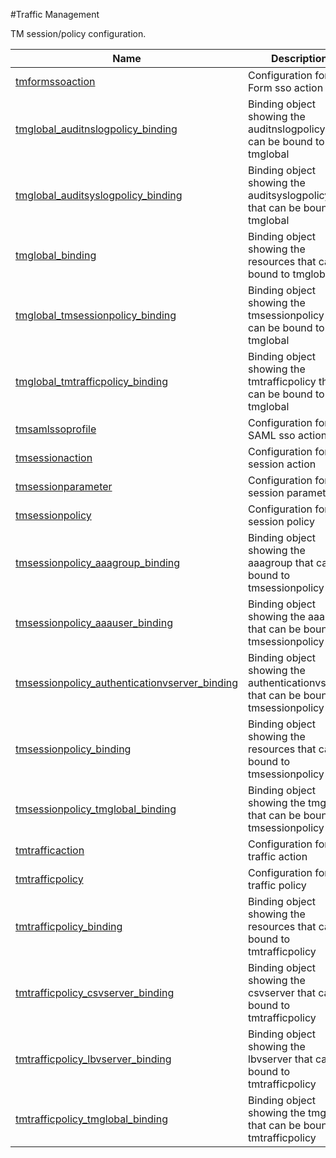 #Traffic Management

TM session/policy configuration.


<table><thead><tr><th>Name</th><th>Description</th></tr></thead><tbody><tr><td><a href="../../../configuration/traffic-management/tmformssoaction/tmformssoaction">tmformssoaction</a></td><td>Configuration for Form sso action</td><tr><tr><td><a href="../../../configuration/traffic-management/tmglobal_auditnslogpolicy_binding/tmglobal_auditnslogpolicy_binding">tmglobal_auditnslogpolicy_binding</a></td><td>Binding object showing the auditnslogpolicy that can be bound to tmglobal</td><tr><tr><td><a href="../../../configuration/traffic-management/tmglobal_auditsyslogpolicy_binding/tmglobal_auditsyslogpolicy_binding">tmglobal_auditsyslogpolicy_binding</a></td><td>Binding object showing the auditsyslogpolicy that can be bound to tmglobal</td><tr><tr><td><a href="../../../configuration/traffic-management/tmglobal_binding/tmglobal_binding">tmglobal_binding</a></td><td>Binding object showing the resources that can be bound to tmglobal</td><tr><tr><td><a href="../../../configuration/traffic-management/tmglobal_tmsessionpolicy_binding/tmglobal_tmsessionpolicy_binding">tmglobal_tmsessionpolicy_binding</a></td><td>Binding object showing the tmsessionpolicy that can be bound to tmglobal</td><tr><tr><td><a href="../../../configuration/traffic-management/tmglobal_tmtrafficpolicy_binding/tmglobal_tmtrafficpolicy_binding">tmglobal_tmtrafficpolicy_binding</a></td><td>Binding object showing the tmtrafficpolicy that can be bound to tmglobal</td><tr><tr><td><a href="../../../configuration/traffic-management/tmsamlssoprofile/tmsamlssoprofile">tmsamlssoprofile</a></td><td>Configuration for SAML sso action</td><tr><tr><td><a href="../../../configuration/traffic-management/tmsessionaction/tmsessionaction">tmsessionaction</a></td><td>Configuration for TM session action</td><tr><tr><td><a href="../../../configuration/traffic-management/tmsessionparameter/tmsessionparameter">tmsessionparameter</a></td><td>Configuration for session parameter</td><tr><tr><td><a href="../../../configuration/traffic-management/tmsessionpolicy/tmsessionpolicy">tmsessionpolicy</a></td><td>Configuration for TM session policy</td><tr><tr><td><a href="../../../configuration/traffic-management/tmsessionpolicy_aaagroup_binding/tmsessionpolicy_aaagroup_binding">tmsessionpolicy_aaagroup_binding</a></td><td>Binding object showing the aaagroup that can be bound to tmsessionpolicy</td><tr><tr><td><a href="../../../configuration/traffic-management/tmsessionpolicy_aaauser_binding/tmsessionpolicy_aaauser_binding">tmsessionpolicy_aaauser_binding</a></td><td>Binding object showing the aaauser that can be bound to tmsessionpolicy</td><tr><tr><td><a href="../../../configuration/traffic-management/tmsessionpolicy_authenticationvserver_binding/tmsessionpolicy_authenticationvserver_binding">tmsessionpolicy_authenticationvserver_binding</a></td><td>Binding object showing the authenticationvserver that can be bound to tmsessionpolicy</td><tr><tr><td><a href="../../../configuration/traffic-management/tmsessionpolicy_binding/tmsessionpolicy_binding">tmsessionpolicy_binding</a></td><td>Binding object showing the resources that can be bound to tmsessionpolicy</td><tr><tr><td><a href="../../../configuration/traffic-management/tmsessionpolicy_tmglobal_binding/tmsessionpolicy_tmglobal_binding">tmsessionpolicy_tmglobal_binding</a></td><td>Binding object showing the tmglobal that can be bound to tmsessionpolicy</td><tr><tr><td><a href="../../../configuration/traffic-management/tmtrafficaction/tmtrafficaction">tmtrafficaction</a></td><td>Configuration for TM traffic action</td><tr><tr><td><a href="../../../configuration/traffic-management/tmtrafficpolicy/tmtrafficpolicy">tmtrafficpolicy</a></td><td>Configuration for TM traffic policy</td><tr><tr><td><a href="../../../configuration/traffic-management/tmtrafficpolicy_binding/tmtrafficpolicy_binding">tmtrafficpolicy_binding</a></td><td>Binding object showing the resources that can be bound to tmtrafficpolicy</td><tr><tr><td><a href="../../../configuration/traffic-management/tmtrafficpolicy_csvserver_binding/tmtrafficpolicy_csvserver_binding">tmtrafficpolicy_csvserver_binding</a></td><td>Binding object showing the csvserver that can be bound to tmtrafficpolicy</td><tr><tr><td><a href="../../../configuration/traffic-management/tmtrafficpolicy_lbvserver_binding/tmtrafficpolicy_lbvserver_binding">tmtrafficpolicy_lbvserver_binding</a></td><td>Binding object showing the lbvserver that can be bound to tmtrafficpolicy</td><tr><tr><td><a href="../../../configuration/traffic-management/tmtrafficpolicy_tmglobal_binding/tmtrafficpolicy_tmglobal_binding">tmtrafficpolicy_tmglobal_binding</a></td><td>Binding object showing the tmglobal that can be bound to tmtrafficpolicy</td><tr></tbody></table>
